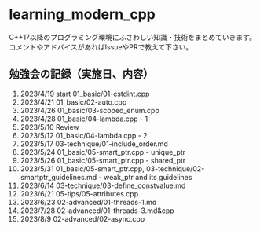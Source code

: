 # learning_modern_cpp

C++17以降のプログラミング環境にふさわしい知識・技術をまとめていきます。
コメントやアドバイスがあればIssueやPRで教えて下さい。

## 勉強会の記録（実施日、内容）

1. 2023/4/19 start 01_basic/01-cstdint.cpp
1. 2023/4/21 01_basic/02-auto.cpp
1. 2023/4/26 01_basic/03-scoped_enum.cpp
1. 2023/4/28 01_basic/04-lambda.cpp - 1
1. 2023/5/10 Review
1. 2023/5/12 01_basic/04-lambda.cpp - 2
1. 2023/5/17 03-technique/01-include_order.md
1. 2023/5/24 01_basic/05-smart_ptr.cpp - unique_ptr
1. 2023/5/26 01_basic/05-smart_ptr.cpp - shared_ptr
1. 2023/5/31 01_basic/05-smart_ptr.cpp, 03-technique/02-smartptr_guidelines.md - weak_ptr and its guidelines
1. 2023/6/14 03-technique/03-define_constvalue.md
1. 2023/6/21 05-tips/05-attributes.cpp
1. 2023/6/23 02-advanced/01-threads-1.md
1. 2023/7/28 02-advanced/01-threads-3.md&cpp
1. 2023/8/9 02-advanced/02-async.cpp